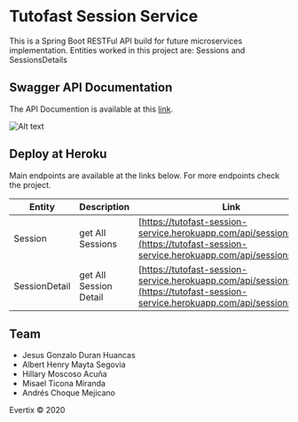 # Tutofast Session Service

This is a Spring Boot RESTFul API build for future microservices implementation. Entities worked in this project are: Sessions and SessionsDetails

 

## Swagger API Documentation

The API Documention is available at this [link](https://tutofast-session-service.herokuapp.com/swagger-ui/index.html?configUrl=/v3/api-docs/swagger-config).

![Alt text](https://i.ibb.co/Nyb8cQB/Swagger2.jpg "Optional title")


## Deploy at Heroku

Main endpoints are available at the links below. For more endpoints check the project.

|       Entity         |Description                          |Link|
|----------------|-------------------------------|-----------------------------|
|Session            |get All Sessions          |[https://tutofast-session-service.herokuapp.com/api/sessions](https://tutofast-session-service.herokuapp.com/api/sessions).
|SessionDetail          |get All Session Detail|[https://tutofast-session-service.herokuapp.com/api/sessionsDetails](https://tutofast-session-service.herokuapp.com/api/sessionsDetails)           |

## Team
- Jesus Gonzalo Duran Huancas
- Albert Henry Mayta Segovia 
- Hillary Moscoso Acuña
- Misael Ticona Miranda
- Andrés Choque Mejicano

Evertix © 2020

